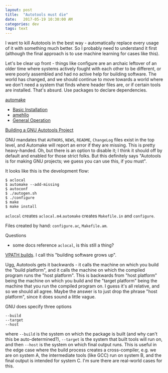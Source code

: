 ```yaml
---
layout: post
title:  "Autotools must die"
date:   2017-05-19 10:30:00 AM
categories: dev
tags: text
---
```


I want to kill Autotools in the best way - automatically replace every usage
of it with something much better. So I probably need to understand it first
(although the final approach is to use machine learning for cases like this).

Let's be clear up front - things like configure are an archaic leftover of
an older time where systems actively fought with each other to be different, or
were poorly assembled and had no active help for building software. The world
has changed, and we should continue to move towards a world where we don't need
a system that finds where header files are, or if certain tools are installed.
That's absurd. Use packages to declare dependencies.

[automake](https://www.gnu.org/software/automake/manual/html_node/index.html)

- [Basic Installation](https://www.gnu.org/software/automake/manual/html_node/Basic-Installation.html)
- [amehllo](https://www.gnu.org/software/automake/manual/html_node/Creating-amhello.html#Creating-amhello)
- [General Operation](https://www.gnu.org/software/automake/manual/html_node/General-Operation.html)

[Building a GNU Autotools Project](http://inti.sourceforge.net/tutorial/libinti/autotoolsproject.html)

GNU mandates that `AUTHORS`, `NEWS`, `README`, `ChangeLog` files exist in the top level, and Automake will report an error if they are missing. This is pretty heavy-handed. Oh, but
there is an option to disable it; I think it should off by default and enabled for those
strict folks. But this definitely says "Autotools is for making GNU projects; we guess you can
use this, if you must".

It looks like this is the development flow:

```
$ aclocal
$ automake --add-missing
$ autoconf
$ ./autogen.sh
$ ./configure
$ make
$ make install
```

`aclocal` creates `aclocal.m4`.`automake` creates `Makefile.in` and `configure`.

Files created by hand: `configure.ac`, `Makefile.am`.

Questions

- some docs reference `aclocal`, is this still a thing?

[VPATH builds](https://www.gnu.org/software/automake/manual/html_node/VPATH-Builds.html). I call this "building software grows up".

Ugg, Autotools gets it backwards - it calls the machine on which you build the "build platform",
and it calls the machine on which the compiled program runs the "host platform". This is
backwards from "host platform" being the machine on which you build and the "target platform"
being the machine that you run the compiled program on. I guess it's all relative, and so
we should all agree. Maybe the answer is to just drop the phrase "host platform", since it
does sound a little vague.

GNU does specify three options

```
--build
--target
--host
```

where `--build` is the system on which the package is built (and why can't this be
auto-determined?), `--target` is the system that built tools will run on, and then
`--host` is the system on which final output runs. This is useful in the edge case
where the build process creates a cross-compiler, e.g. we are on system A, the
intermediate tools (like GCC) run on system B, and the final output is intended for
system C. I'm sure there are real-world cases for this.
